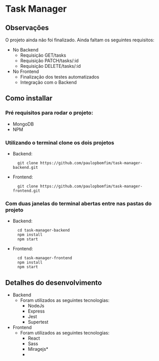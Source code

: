 # Task Manager

## Observações
O projeto ainda não foi finalizado. Ainda faltam os seguintes requisitos:
  - No Backend
    - Requisição GET/tasks
    - Requisição PATCH/tasks/:id
    - Requisição DELETE/tasks/:id
  - No Frontend
    - Finalização dos testes automatizados
    - Integração com o Backend
 

## Como installar

  ### Pré requisitos para rodar o projeto:
  - MongoDB
  - NPM
  ### Utilizando o terminal clone os dois projetos
  - Backend: 
    ```
      git clone https://github.com/paulopbomfim/task-manager-backend.git
    ```
  - Frontend:
    ```
      git clone https://github.com/paulopbomfim/task-manager-frontend.git
    ```
    
  ### Com duas janelas do terminal abertas entre nas pastas do projeto
  - Backend: 
    ```
      cd task-manager-backend
      npm install
      npm start
    ```
  - Frontend:
    ```
      cd task-manager-frontend
      npm install
      npm start
    ```
   
## Detalhes do desenvolvimento
  - Backend
    - Foram utilizados as seguintes tecnologias:
      - NodeJs
      - Express
      - Jest
      - Supertest
  - Frontend
    - Foram utilizados as seguintes tecnologias:
      - React
      - Sass
      - Miragejs*
      -  
